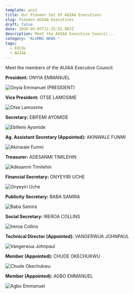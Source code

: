```yaml
---
template: post
title: Our Pioneer Set Of AUIAA Executives
slug: Pioneer-AUIAA-Executives
draft: false
date: 2020-05-07T11:25:52.887Z
description: Meet the AUIAA Executive Council...
category: "ALUMNI NEWS "
tags:
  - EXCOs
  - AUIAA
---
```

Meet the members of the AUIAA Executive Council:

**President:** ONYIA EMMANUEL

![Onyia Emmanuel (PRESIDENT)](/media/27c140ea-f417-4165-b622-9533ac996469.jpeg "Onyia Emmanuel (PRESIDENT)")



**Vice President:** OTSE LAMOSIME

![](/media/img-20191029-wa0023.jpg "Otse Lamosime")



**Secretary:** EBIFEMI AYOMIDE

![](/media/img-20191029-wa0016.jpg "Ebifemi Ayomide")



**Ag. Assistant Secretary (Appointed):** AKINWALE FUNMI

![](/media/img-20191029-wa0029.jpg "Akinwale Funmi")



**Treasurer:** ADESANMI TIMILEHIN

![](/media/img-20191029-wa0004.jpg "Adesanmi Timilehin")



**Financial Secretary:** ONYEYIRI UCHE

![](/media/img-20191029-wa0027.jpg "Onyeyiri Uche")



**Publicity Secretary:** BABA SAMIRA

![](/media/img-20191029-wa0012.jpg "Baba Samira")



**Social Secretary:** IREROA COLLINS

![](/media/img-20191029-wa0015.jpg "Ireroa Collins")



**Technical Director (Appointed):** VANGERWUA JOHNPAUL

![](/media/img-20191029-wa0020.jpg "Vangerwua Johnpaul")



**Member (Appointed):** CHUDE OKECHUKWU

![](/media/img-20191029-wa0006.jpg "Chude Okechukwu")



**Member (Appointed):** AGBO EMMANUEL

![](/media/img-20191029-wa0028.jpg "Agbo Emmanuel")